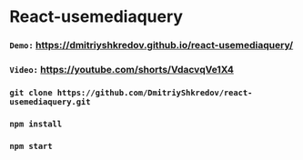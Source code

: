# React-usemediaquery

### `Demo:` https://dmitriyshkredov.github.io/react-usemediaquery/

### `Video:` https://youtube.com/shorts/VdacvqVe1X4

### `git clone https://github.com/DmitriyShkredov/react-usemediaquery.git`

### `npm install`

### `npm start`

